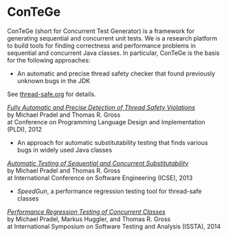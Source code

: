 ConTeGe
=======

ConTeGe (short for Concurrent Test Generator) is a framework for generating sequential and concurrent unit tests. We is a research platform to build tools for finding correctness and performance problems in sequential and concurrent Java classes. In particular, ConTeGe is the basis for the following approaches:

 * An automatic and precise thread safety checker that found previously unknown bugs in the JDK
 
See [thread-safe.org](http://thread-safe.org) for details.

[*Fully Automatic and Precise Detection of Thread Safety Violations*](http://mp.binaervarianz.de/pldi2012.pdf)  
by Michael Pradel and Thomas R. Gross  
at Conference on Programming Language Design and Implementation (PLDI), 2012

 * An approach for automatic substitutability testing that finds various bugs in widely used Java classes

[*Automatic Testing of Sequential and Concurrent Substitutability*](http://mp.binaervarianz.de/icse2013.pdf)  
by Michael Pradel and Thomas R. Gross  
at International Conference on Software Engineering (ICSE), 2013

 * *SpeedGun*, a performance regression testing tool for thread-safe classes

[*Performance Regression Testing of Concurrent Classes*](http://mp.binaervarianz.de/issta2014.pdf)  
by Michael Pradel, Markus Huggler, and Thomas R. Gross  
at International Symposium on Software Testing and Analysis (ISSTA), 2014



